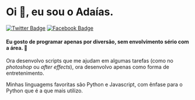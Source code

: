 # Oi 👋, eu sou o Adaías.

<!--
**AdaiasMagdiel/AdaiasMagdiel** is a ✨ _special_ ✨ repository because its `README.md` (this file) appears on your GitHub profile.

Here are some ideas to get you started:

- 🔭 I’m currently working on ...
- 🌱 I’m currently learning ...
- 👯 I’m looking to collaborate on ...
- 🤔 I’m looking for help with ...
- 💬 Ask me about ...
- 📫 How to reach me: ...
- 😄 Pronouns: ...
- ⚡ Fun fact: ...
-->

[![Twitter Badge](https://img.shields.io/badge/-@m_gd__l-ef476f?style=for-the-badge&labelColor=272838&logo=twitter&logoColor=white&link=https://twitter.com/m_gd__l)](https://twitter.com/m_gd__l)
[![Facebook Badge](https://img.shields.io/badge/-Ada%C3%ADas%20Magdiel-ef476f?style=for-the-badge&labelColor=272838&logo=facebook&logoColor=white&link=https://www.facebook.com/adaias.magdiel)](https://www.facebook.com/adaias.magdiel)


 #### Eu gosto de programar apenas por diversão, sem envolvimento sério com a área. 🌱

<p>Ora desenvolvo scripts que me ajudam em algumas tarefas (como no <i>photoshop</i> ou <i>after effects</i>), ora desenvolvo apenas como forma de entretenimento.</p>

<p>Minhas linguagems favoritas são Python e Javascript, com ênfase para o Python que é a que mais utilizo.</p>
